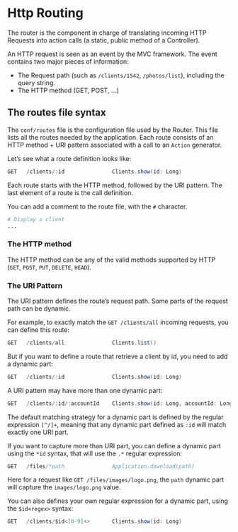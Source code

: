 # Http Routing

The router is the component in charge of translating incoming HTTP Requests into action calls (a static, public method of a Controller).

An HTTP request is seen as an event by the MVC framework. The event contains two major pieces of information:

- The Request path (such as `/clients/1542`, `/photos/list`), including the query string.
- The HTTP method (GET, POST, ...)

## The routes file syntax

The `conf/routes` file is the configuration file used by the Router. This file lists all the routes needed by the application. Each route consists of an HTTP method + URI pattern associated with a call to an `Action` generator.

Let’s see what a route definition looks like:

```scala
GET   /clients/:id               Clients.show(id: Long)  
```

Each route starts with the HTTP method, followed by the URI pattern. The last element of a route is the call definition.

You can add a comment to the route file, with the `#` character.

```python
# Display a client
...
```

### The HTTP method

The HTTP method can be any of the valid methods supported by HTTP (`GET`, `POST`, `PUT`, `DELETE`, `HEAD`).

### The URI Pattern

The URI pattern defines the route’s request path. Some parts of the request path can be dynamic.

For example, to exactly match the `GET /clients/all` incoming requests, you can define this route:

```scala
GET   /clients/all               Clients.list()
```

But if you want to define a route that retrieve a client by id, you need to add a dynamic part:

```scala
GET   /clients/:id               Clients.show(id: Long)  
```

A URI pattern may have more than one dynamic part:

```scala
GET   /clients/:id/:accountId    Clients.show(id: Long, accountId: Long)
```

The default matching strategy for a dynamic part is defined by the regular expression `[^/]+`, meaning that any dynamic part defined as `:id` will match exactly one URI part.

If you want to capture more than URI part, you can define a dynamic part using the `*id` syntax, that will use the `.*` regular expression:

```scala
GET   /files/*path               Application.download(path)  
```

Here for a request like `GET /files/images/logo.png`, the `path` dynamic part will capture the `images/logo.png` value.

You can also defines your own regular expression for a dynamic part, using the `$id<regex>` syntax:
    
```scala
GET   /clients/$id<[0-9]+>       Clients.show(id: Long)  
```   

 